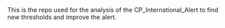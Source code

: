This is the repo used for the analysis of the CP_International_Alert to find new thresholds and improve the alert.
